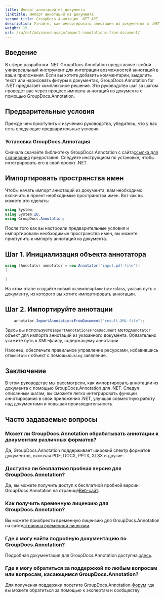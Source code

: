 ```yaml
---
title: Импорт аннотаций из документа
linktitle: Импорт аннотаций из документа
second_title: GroupDocs.Аннотация .NET API
description: Узнайте, как импортировать аннотации из документов в .NET с помощью GroupDocs.Annotation. Следуйте нашему пошаговому руководству для бесшовной интеграции.
weight: 19
url: /ru/net/advanced-usage/import-annotations-from-document/
---
```

## Введение
В сфере разработки .NET GroupDocs.Annotation представляет собой универсальный инструмент для интеграции возможностей аннотаций в ваши приложения. Если вы хотите добавить комментарии, выделить текст или нарисовать фигуры в документах, GroupDocs.Annotation for .NET предлагает комплексное решение. Это руководство шаг за шагом проведет вас через процесс импорта аннотаций из документа с помощью GroupDocs.Annotation.
## Предварительные условия
Прежде чем приступить к изучению руководства, убедитесь, что у вас есть следующие предварительные условия:
### Установка GroupDocs.Аннотация
 Сначала скачайте библиотеку GroupDocs.Annotation с сайта[ссылка для скачивания](https://releases.groupdocs.com/annotation/net/) предоставил. Следуйте инструкциям по установке, чтобы интегрировать его в свой проект .NET.

## Импортировать пространства имен
Чтобы начать импорт аннотаций из документа, вам необходимо включить в проект необходимые пространства имен. Вот как вы можете это сделать:

```csharp
using System;
using System.IO;
using GroupDocs.Annotation;
```

После того как вы настроили предварительные условия и импортировали необходимые пространства имен, вы можете приступить к импорту аннотаций из документа.
## Шаг 1. Инициализация объекта аннотатора
```csharp
using (Annotator annotator = new Annotator("input.pdf-file"))
{

}
```
 На этом этапе создайте новый экземпляр`Annotator`class, указав путь к документу, из которого вы хотите импортировать аннотации.
## Шаг 2. Импортируйте аннотации
```csharp
	annotator.ImportAnnotationsFromDocument("result.XML-file");
```
 Здесь вы используете`ImportAnnotationsFromDocument` метод`Annotator` объект для импорта аннотаций из указанного документа. Обязательно укажите путь к XML-файлу, содержащему аннотации.

 Наконец, обеспечьте правильное управление ресурсами, избавившись от`Annotator` объект с помощью`using` заявление.

## Заключение
В этом руководстве мы рассмотрели, как импортировать аннотации из документа с помощью GroupDocs.Annotation для .NET. Следуя описанным шагам, вы сможете легко интегрировать функции аннотирования в свои приложения .NET, улучшая совместную работу над документами и повышая производительность.
## Часто задаваемые вопросы
### Может ли GroupDocs.Annotation обрабатывать аннотации к документам различных форматов?
Да, GroupDocs.Annotation поддерживает широкий спектр форматов документов, включая PDF, DOCX, PPTX, XLSX и другие.
### Доступна ли бесплатная пробная версия для GroupDocs.Annotation?
 Да, вы можете получить доступ к бесплатной пробной версии GroupDocs.Annotation на странице[Веб-сайт](https://releases.groupdocs.com/).
### Как получить временную лицензию для GroupDocs.Annotation?
 Вы можете приобрести временную лицензию для GroupDocs.Annotation на сайте[страница временной лицензии](https://purchase.groupdocs.com/temporary-license/).
### Где я могу найти подробную документацию по GroupDocs.Annotation?
 Подробная документация для GroupDocs.Annotation доступна.[здесь](https://tutorials.groupdocs.com/annotation/net/).
### Где я могу обратиться за поддержкой по любым вопросам или вопросам, касающимся GroupDocs.Annotation?
 Для получения поддержки посетите GroupDocs.Annotation.[Форум](https://forum.groupdocs.com/c/annotation/10) где вы можете обратиться за помощью к экспертам и сообществу.
